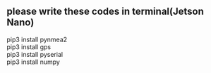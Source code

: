 ## please write these codes in terminal(Jetson Nano)

pip3 install pynmea2  
pip3 install gps  
pip3 install pyserial  
pip3 install numpy
